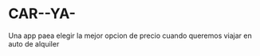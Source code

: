 # CAR--YA-
Una app paea elegir la mejor opcion  de precio cuando queremos viajar en auto de alquiler
